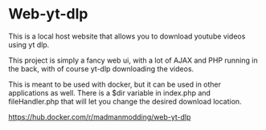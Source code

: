 # Web-yt-dlp
This is a local host website that allows you to download youtube videos using yt dlp.

This project is simply a fancy web ui, with a lot of AJAX and PHP running in the back, with of course yt-dlp downloading the videos.

This is meant to be used with docker, but it can be used in other applications as well.
There is a $dir variable in index.php and fileHandler.php that will let you change the desired download location.

https://hub.docker.com/r/madmanmodding/web-yt-dlp
